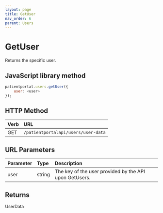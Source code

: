```yaml
---
layout: page
title: GetUser
nav_order: 6
parent: Users
---
```


# GetUser

Returns the specific user.

## JavaScript library method

```javascript
patientportal.users.getUser({
    user: <user>
});
```

## HTTP Method

| Verb | URL                                               |
|:-----|:--------------------------------------------------|
| GET | `/patientportalapi/users/user-data` |

## URL Parameters

| Parameter | Type   | Description                                                 |
|:----------|:-------|:------------------------------------------------------------|
| user | string | The key of the user provided by the API upon GetUsers. |

## Returns

UserData
